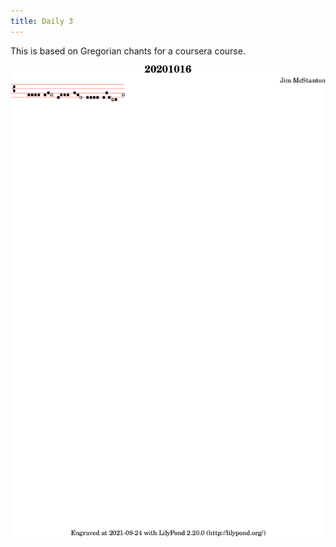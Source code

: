 ```yaml
---
title: Daily 3
---
```


This is based on Gregorian chants for a coursera course. 

![](./daily-3.png "Music Piece")
